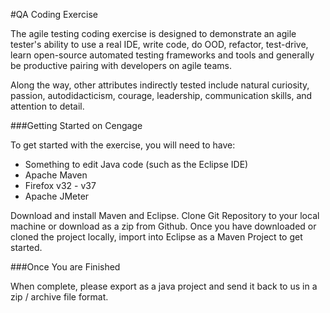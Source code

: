 #QA Coding Exercise
 
The agile testing coding exercise is designed to demonstrate an agile tester's ability to use a real IDE, write code, do OOD, refactor, test-drive, learn open-source automated testing frameworks and tools and generally be productive pairing with developers on agile teams. 

Along the way, other attributes indirectly tested include natural curiosity, passion, autodidacticism, courage, leadership, communication skills, and attention to detail. 

###Getting Started on Cengage

To get started with the exercise, you will need to have:
  
* Something to edit Java code (such as the Eclipse IDE)
* Apache Maven
* Firefox v32 - v37
* Apache JMeter

 
Download and install Maven and Eclipse.  Clone Git Repository to your local machine or download as a zip from Github.  Once you have downloaded or cloned the project locally, import into Eclipse as a Maven Project to get started.

###Once You are Finished

When complete, please export as a java project and send it back to us in a zip / archive file format.
